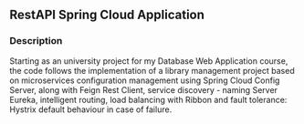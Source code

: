 ## RestAPI Spring Cloud Application


### Description
Starting as an university project for my Database Web Application course, the code follows the implementation of a library management project based on microservices configuration management using Spring Cloud Config Server, along with Feign Rest Client, service discovery - naming Server Eureka, intelligent routing, load balancing with Ribbon and fault tolerance: Hystrix default behaviour in case of failure.

